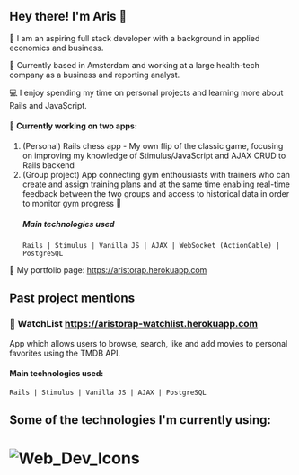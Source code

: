 ## Hey there! I'm Aris 👋
:raising_hand: I am an aspiring full stack developer with a background in applied economics and business.

:round_pushpin: Currently based in Amsterdam and working at a large health-tech company as a business and reporting analyst. 

:computer: I enjoy spending my time on personal projects and learning more about Rails and JavaScript.

#### :pushpin: Currently working on two apps:
1. (Personal) Rails chess app - My own flip of the classic game, focusing on improving my knowledge of Stimulus/JavaScript and AJAX CRUD to Rails backend
2. (Group project) App connecting gym enthousiasts with trainers who can create and assign training plans 
   and at the same time enabling real-time feedback between the two groups and access to historical data
   in order to monitor gym progress :muscle: 
   ##### Main technologies used
       Rails | Stimulus | Vanilla JS | AJAX | WebSocket (ActionCable) | PostgreSQL 

:bookmark: My portfolio page: https://aristorap.herokuapp.com

## Past project mentions

### :movie_camera: WatchList https://aristorap-watchlist.herokuapp.com
   App which allows users to browse, search, like and add movies to personal favorites using the TMDB API.
   #### Main technologies used: 
    Rails | Stimulus | Vanilla JS | AJAX | PostgreSQL



## Some of the technologies I'm currently using:
# ![Web_Dev_Icons](https://user-images.githubusercontent.com/65190225/154858200-60617032-fadf-47fe-a74a-e01312ad1d06.png)

<!--
**AristoRap/aristorap** is a ✨ _special_ ✨ repository because its `README.md` (this file) appears on your GitHub profile.


Here are some ideas to get you started:

- 🔭 I’m currently working on ...
- 🌱 I’m currently learning ...
- 👯 I’m looking to collaborate on ...
- 🤔 I’m looking for help with ...
- 💬 Ask me about ...
- 📫 How to reach me: ...
- 😄 Pronouns: ...
- ⚡ Fun fact: ...
-->
